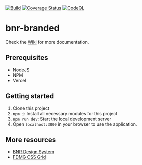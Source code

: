 [![Build](https://github.com/FDMediagroep/bnr-branded/actions/workflows/build.yml/badge.svg)](https://github.com/FDMediagroep/bnr-branded/actions/workflows/build.yml)
[![Coverage Status](https://coveralls.io/repos/github/FDMediagroep/bnr-branded/badge.svg?branch=main)](https://coveralls.io/github/FDMediagroep/bnr-branded?branch=main)
[![CodeQL](https://github.com/FDMediagroep/bnr-branded/actions/workflows/codeql-analysis.yml/badge.svg)](https://github.com/FDMediagroep/bnr-branded/actions/workflows/codeql-analysis.yml)

# bnr-branded

Check the [Wiki](https://github.com/FDMediagroep/bnr-branded/wiki) for more documentation.

## Prerequisites

-   NodeJS
-   NPM
-   Vercel

## Getting started

1. Clone this project
1. `npm i`: Install all necessary modules for this project
1. `npm run dev`: Start the local development server
1. Open `localhost:3000` in your browser to use the application.

## More resources

-   [BNR Design System](https://github.com/FDMediagroep/bnr-design-system)
-   [FDMG CSS Grid](https://github.com/FDMediagroep/fdmg-css-grid)
